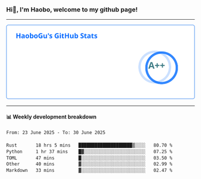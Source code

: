 <!--<h2 align="center"> Hi👋, I'm Haobo, welcome to my github page! </h2>-->
### Hi👋, I'm Haobo, welcome to my github page!
-------

<img href="https://github.com/HaoboGu" src="assets/stats.svg" alt="github stats" /> 

-------

#### 📊 **Weekly development breakdown**
<!--START_SECTION:waka-->

```txt
From: 23 June 2025 - To: 30 June 2025

Rust       18 hrs 5 mins   ████████████████████▒░░░░   80.70 %
Python     1 hr 37 mins    █▓░░░░░░░░░░░░░░░░░░░░░░░   07.25 %
TOML       47 mins         █░░░░░░░░░░░░░░░░░░░░░░░░   03.50 %
Other      40 mins         ▓░░░░░░░░░░░░░░░░░░░░░░░░   02.99 %
Markdown   33 mins         ▓░░░░░░░░░░░░░░░░░░░░░░░░   02.47 %
```

<!--END_SECTION:waka-->
<!--
backup url: https://github-readme-status-dusky-ten.vercel.app/api?username=HaoboGu&count_private=true&show_icons=true&theme=transparent&border_color=2f80ed
-->
<!--
**HaoboGu/HaoboGu** is a ✨ _special_ ✨ repository because its `README.md` (this file) appears on your GitHub profile.

Here are some ideas to get you started:

- 🔭 I’m currently working on AI-assisted programming tools
- 🌱 I’m currently learning ...
- 👯 I’m looking to collaborate on ...
- 🤔 I’m looking for help with ...
- 💬 Ask me about ...
- 📫 How to reach me: ...
- 😄 Pronouns: ...
- ⚡ Fun fact: ...
-->
